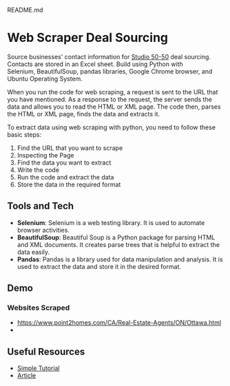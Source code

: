README.md

# Web Scraper Deal Sourcing
Source businesses' contact information for [Studio 50-50](https://studio50-50.com/) deal sourcing. Contacts are stored in an Excel sheet. Build using Python with Selenium, BeautifulSoup, pandas libraries, Google Chrome browser, and Ubuntu Operating System.

When you run the code for web scraping, a request is sent to the URL that you have mentioned. As a response to the request, the server sends the data and allows you to read the HTML or XML page. The code then, parses the HTML or XML page, finds the data and extracts it.

To extract data using web scraping with python, you need to follow these basic steps:
1. Find the URL that you want to scrape
2. Inspecting the Page
3. Find the data you want to extract
4. Write the code
5. Run the code and extract the data
6. Store the data in the required format

## Tools and Tech
- **Selenium**: Selenium is a web testing library. It is used to automate browser activities.
- **BeautifulSoup**: Beautiful Soup is a Python package for parsing HTML and XML documents. It creates parse trees that is helpful to extract the data easily.
- **Pandas**: Pandas is a library used for data manipulation and analysis. It is used to extract the data and store it in the desired format.

## Demo
### Websites Scraped
- https://www.point2homes.com/CA/Real-Estate-Agents/ON/Ottawa.html
- 

## Useful Resources
- [Simple Tutorial](https://www.youtube.com/watch?v=ng2o98k983k)
- [Article](https://realpython.com/beautiful-soup-web-scraper-python/#part-1-inspect-your-data-source)
